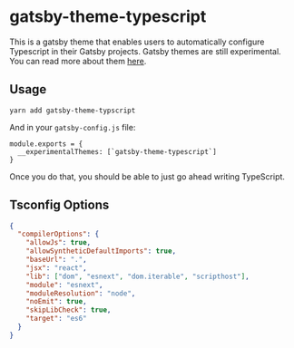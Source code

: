 # gatsby-theme-typescript

This is a gatsby theme that enables users to automatically configure Typescript in their Gatsby projects. Gatsby themes are still experimental. You can read more about them [here](https://www.gatsbyjs.org/blog/2018-11-11-introducing-gatsby-themes/).

## Usage

```
yarn add gatsby-theme-typscript
```

And in your `gatsby-config.js` file: 

```
module.exports = {
  __experimentalThemes: [`gatsby-theme-typescript`]
}
```

Once you do that, you should be able to just go ahead writing TypeScript. 


## Tsconfig Options

```json
{
  "compilerOptions": {
    "allowJs": true,
    "allowSyntheticDefaultImports": true,
    "baseUrl": ".",
    "jsx": "react",
    "lib": ["dom", "esnext", "dom.iterable", "scripthost"],
    "module": "esnext",
    "moduleResolution": "node",
    "noEmit": true,
    "skipLibCheck": true,
    "target": "es6"
  }
}
```
